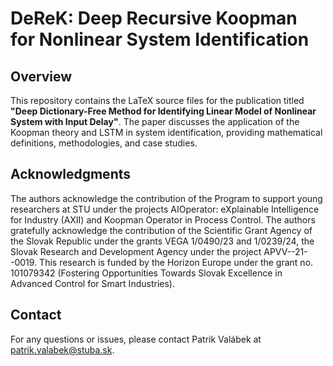 # DeReK: Deep Recursive Koopman for Nonlinear System Identification

## Overview

This repository contains the LaTeX source files for the publication titled **"Deep Dictionary-Free Method for Identifying Linear Model of Nonlinear System with Input Delay"**. The paper discusses the application of the Koopman theory and LSTM in system identification, providing mathematical definitions, methodologies, and case studies.

## Acknowledgments

The authors acknowledge the contribution of the Program to support young researchers at STU under the projects AIOperator: eXplainable Intelligence for Industry (AXII) and Koopman Operator in Process Control. The authors gratefully acknowledge the contribution of the Scientific Grant Agency of the Slovak Republic under the grants VEGA 1/0490/23 and 1/0239/24, the Slovak Research and Development Agency under the project APVV--21--0019. This research is funded by the Horizon Europe under the grant no. 101079342 (Fostering Opportunities Towards Slovak Excellence in Advanced Control for Smart Industries).

## Contact

For any questions or issues, please contact Patrik Valábek at [patrik.valabek@stuba.sk](mailto:patrik.valabek@stuba.sk).
